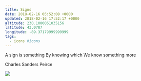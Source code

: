 ```yaml
---
title: Signs
date: 2018-02-16 05:52:08 +0000
updated: 2018-02-16 17:52:17 +0000
altitude: 230.1000061035156
latitude: 43.0787
longitude: -89.37179999999999
tags:
  - icons #icons
---
```

A sign is somethingBy knowing whichWe know something more
Charles Sanders Peirce
![](Signs.html.resources/img_0122.jpg)